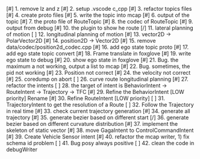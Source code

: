 [#] 1. remove lz and z
[#] 2. setup .vscode c_cpp
[#] 3. refactor topics files
[#] 4. create proto files
[#] 5. write the topic into mcap
[#] 6. output of the topic
[#] 7. the proto file of RouteTopic
[#] 8. the codec of RouteTopic
[#] 9. output from debug
[#] 10. the plugin to show he route
[/] 11. lateral planning of motion
[ ] 12. longitudinal planning of motion
[#] 13. vector2D -> PolarVector2D
[#] 14. position2D -> Vector2D
[#] 15. remove data/codec/position2d_codec.cpp
[#] 16. add ego state topic proto
[#] 17. add ego state topic convert
[#] 18. Frame translate in foxglove
[#] 19. write ego state to debug
[#] 20. show ego state in foxglove
[#] 21. Bug. the maximum a not working, output a list to mcap
[#] 22. Bug. sometimes, the pid not working
[#] 23. Position not correct
[#] 24. the velocity not correct
[#] 25. coredump on abort
[ ] 26. curve route longitudinal planning
[#] 27. refactor the intents
[ ] 28. the target of intent is BehaviorIntent -> RouteIntent -> Trajectory -> TFC
[#] 29. Refine the BehaviorIntent [LOW priority] Rename
[#] 30. Refine RouteIntent [LOW priority]
[ ] 31. TrajectoryIntent to get the resolution of a Route
[ ] 32. Follow the Trajectory in real time
[#] 33. check current trajectory generation
[#] 34. generate all trajectory
[#] 35. generate bezier based on different start
[/] 36. generate bezier based on different curvature distribution
[#] 37. implement the skeleton of static vector
[#] 38. move GagaIntent to ControlCommandIntent
[#] 39. Create Vehicle Sensor intent
[#] 40. refactor the mcap writer, 1) fix schema id problem
[ ] 41. Bug posy always positive
[ ] 42. clean the code in debugWriter

